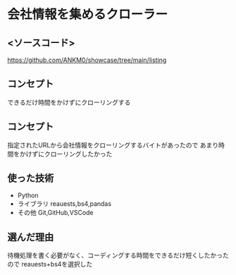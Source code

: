 # 会社情報を集めるクローラー
## <ソースコード>
https://github.com/ANKM0/showcase/tree/main/listing

## コンセプト
できるだけ時間をかけずにクローリングする

## コンセプト
指定されたURLから会社情報をクローリングするバイトがあったので
あまり時間をかけずにクローリングしたかった

## 使った技術
- Python
- ライブラリ
reauests,bs4,pandas
- その他
Git,GitHub,VSCode

## 選んだ理由
待機処理を書く必要がなく、コーディングする時間をできるだけ短くしたかったので reauests+bs4を選択した
